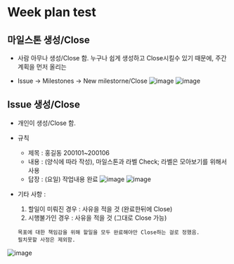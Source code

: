 # Week plan test

## 마일스톤 생성/Close
 * 사람 아무나 생성/Close 함. 누구나 쉽게 생성하고 Close시킬수 있기 때문에, 주간계획을 먼저 올리는
 
 * Issue -> Milestones -> New milestorne/Close
![image](https://user-images.githubusercontent.com/32090903/77047754-a2b0cd80-6a08-11ea-9ab1-0212580e08d2.png)
![image](https://user-images.githubusercontent.com/32090903/77047891-df7cc480-6a08-11ea-9b8f-399c7a8042e5.png)

## Issue 생성/Close
 * 개인이 생성/Close 함.
 * 규칙
   * 제목 : 홍길동 200101~200106
   * 내용 : (양식에 따라 작성), 마일스톤과 라벨 Check; 라벨은 모아보기를 위해서 사용
   * 답장 : (요일)
            작업내용
            완료
![image](https://user-images.githubusercontent.com/32090903/77050492-35536b80-6a0d-11ea-904d-e1c506a04945.png)
![image](https://user-images.githubusercontent.com/32090903/77050583-54ea9400-6a0d-11ea-82bf-94bcade96f35.png)
            
 * 기타 사항 : 
    1) 할일이 미뤄진 경우 : 사유을 적을 것 (완료한뒤에 Close)
    2) 시행불가인 경우 : 사유을 적을 것 (그대로 Close 가능)
    ~~~
    목표에 대한 책임감을 위해 할일을 모두 완료해야만 Close하는 걸로 정했음. 
    필치못할 사정은 제외함.
    ~~~
![image](https://user-images.githubusercontent.com/32090903/77051126-21f4d000-6a0e-11ea-8eba-0f3638d2764b.png)
